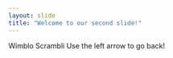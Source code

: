 ```yaml
---
layout: slide
title: "Welcome to our second slide!"
---
```

Wimblo Scrambli
Use the left arrow to go back!
